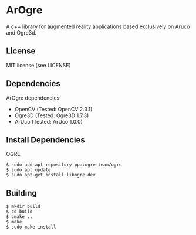 # ArOgre
A c++ library for augmented reality applications based exclusively on Aruco and Ogre3d.

## License 
MIT license (see LICENSE)

## Dependencies
ArOgre dependencies:
- OpenCV (Tested: OpenCV 2.3.1)
- Ogre3D (Tested: Ogre3D 1.7.3)
- ArUco (Tested: ArUco 1.0.0)

## Install Dependencies
OGRE
```
$ sudo add-apt-repository ppa:ogre-team/ogre
$ sudo apt update
$ sudo apt-get install libogre-dev
```

## Building
```
$ mkdir build
$ cd build
$ cmake ..
$ make
$ sudo make install
```
